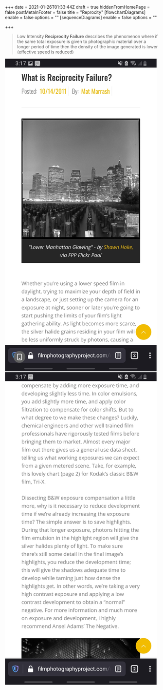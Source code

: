 +++
date = 2021-01-26T01:33:44Z
draft = true
hiddenFromHomePage = false
postMetaInFooter = false
title = "Reprocity"
[flowchartDiagrams]
enable = false
options = ""
[sequenceDiagrams]
enable = false
options = ""

+++
> Low Intensity **Reciprocity Failure** describes the phenomenon where if the same total exposure is given to photographic material over a longer period of time then the density of the image generated is lower (effective speed is reduced)

![](/uploads/screenshot_20210120-031735_firefox.jpg)![](/uploads/screenshot_20210120-031721_firefox.jpg)